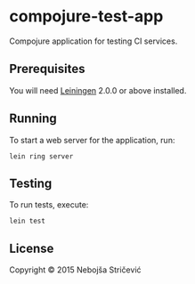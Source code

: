 # compojure-test-app

Compojure application for testing CI services.

## Prerequisites

You will need [Leiningen][] 2.0.0 or above installed.

[leiningen]: https://github.com/technomancy/leiningen

## Running

To start a web server for the application, run:

    lein ring server

## Testing

To run tests, execute:

    lein test

## License

Copyright © 2015 Nebojša Stričević
